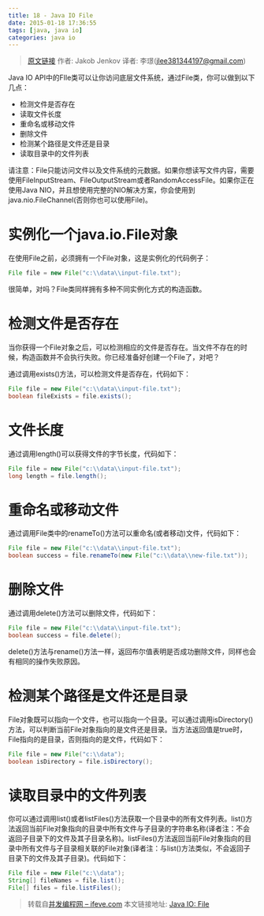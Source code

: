 ```yaml
---
title: 18 - Java IO File
date: 2015-01-18 17:36:55
tags: [java, java io]
categories: java io
---
```


> [原文链接](http://ifeve.com/java-io-file/) 作者: Jakob Jenkov 译者: 李璟(jlee381344197@gmail.com)

Java IO API中的FIle类可以让你访问底层文件系统，通过File类，你可以做到以下几点：

- 检测文件是否存在
- 读取文件长度
- 重命名或移动文件
- 删除文件
- 检测某个路径是文件还是目录
- 读取目录中的文件列表

请注意：File只能访问文件以及文件系统的元数据。如果你想读写文件内容，需要使用FileInputStream、FileOutputStream或者RandomAccessFile。如果你正在使用Java NIO，并且想使用完整的NIO解决方案，你会使用到java.nio.FileChannel(否则你也可以使用File)。

# 实例化一个java.io.File对象
在使用File之前，必须拥有一个File对象，这是实例化的代码例子：

``` java
File file = new File("c:\\data\\input-file.txt");
```

很简单，对吗？File类同样拥有多种不同实例化方式的构造函数。

# 检测文件是否存在
当你获得一个File对象之后，可以检测相应的文件是否存在。当文件不存在的时候，构造函数并不会执行失败。你已经准备好创建一个File了，对吧？

通过调用exists()方法，可以检测文件是否存在，代码如下：

``` java
File file = new File("c:\\data\\input-file.txt");
boolean fileExists = file.exists();
```

# 文件长度
通过调用length()可以获得文件的字节长度，代码如下：

``` java
File file = new File("c:\\data\\input-file.txt");
long length = file.length();
```

# 重命名或移动文件
通过调用File类中的renameTo()方法可以重命名(或者移动)文件，代码如下：

``` java
File file = new File("c:\\data\\input-file.txt");
boolean success = file.renameTo(new File("c:\\data\\new-file.txt"));
```

# 删除文件
通过调用delete()方法可以删除文件，代码如下：

``` java
File file = new File("c:\\data\\input-file.txt");
boolean success = file.delete();
```
delete()方法与rename()方法一样，返回布尔值表明是否成功删除文件，同样也会有相同的操作失败原因。

# 检测某个路径是文件还是目录
File对象既可以指向一个文件，也可以指向一个目录。可以通过调用isDirectory()方法，可以判断当前File对象指向的是文件还是目录。当方法返回值是true时，File指向的是目录，否则指向的是文件，代码如下：

``` java
File file = new File("c:\\data");
boolean isDirectory = file.isDirectory();
```

# 读取目录中的文件列表
你可以通过调用list()或者listFiles()方法获取一个目录中的所有文件列表。list()方法返回当前File对象指向的目录中所有文件与子目录的字符串名称(译者注：不会返回子目录下的文件及其子目录名称)。listFiles()方法返回当前File对象指向的目录中所有文件与子目录相关联的File对象(译者注：与list()方法类似，不会返回子目录下的文件及其子目录)。代码如下：

``` java
File file = new File("c:\\data");
String[] fileNames = file.list();
File[] files = file.listFiles();
```

> 转载自[并发编程网 – ifeve.com](http://ifeve.com/) 本文链接地址: [Java IO: File](http://ifeve.com/java-io-file/)